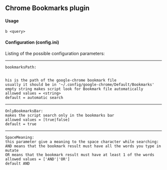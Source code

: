 ## Chrome Bookmarks plugin

#### Usage
    b <query>

#### Configuration (config.ini)


Listing of the possible configuration parameters:

---


    bookmarksPath:


    his is the path of the google-chrome bookmark file
    usually it should be in '~/.config/google-chrome/Default/Bookmarks'
    empty string makes script look for Bookmark file automatically
    allowed values = <string>
    default = automatic search

---

    OnlyBookmarksBar:
    makes the script search only in the bookmarks bar
    allowed values = [true|false]
    default = true

---

    SpaceMeaning:
    this parameter give a meaning to the space character while searching:
    AND means that the bookmark result must have all the words you type in mutate
    OR means that the bookmark result must have at least 1 of the words
    allowed values = ['AND'|'OR']
    default AND
